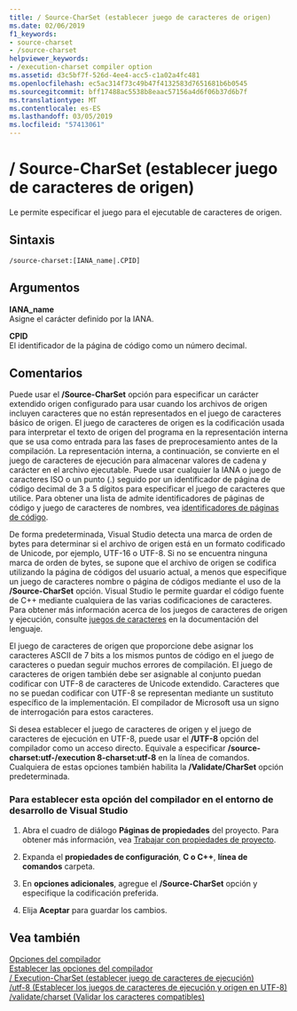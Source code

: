 ```yaml
---
title: / Source-CharSet (establecer juego de caracteres de origen)
ms.date: 02/06/2019
f1_keywords:
- source-charset
- /source-charset
helpviewer_keywords:
- /execution-charset compiler option
ms.assetid: d3c5bf7f-526d-4ee4-acc5-c1a02a4fc481
ms.openlocfilehash: ec5ac314f73c49b47f4132583d7651681b6b0545
ms.sourcegitcommit: bff17488ac5538b8eaac57156a4d6f06b37d6b7f
ms.translationtype: MT
ms.contentlocale: es-ES
ms.lasthandoff: 03/05/2019
ms.locfileid: "57413061"
---
```

# <a name="source-charset-set-source-character-set"></a>/ Source-CharSet (establecer juego de caracteres de origen)

Le permite especificar el juego para el ejecutable de caracteres de origen.

## <a name="syntax"></a>Sintaxis

```
/source-charset:[IANA_name|.CPID]
```

## <a name="arguments"></a>Argumentos

**IANA_name**<br/>
Asigne el carácter definido por la IANA.

**CPID**<br/>
El identificador de la página de código como un número decimal.

## <a name="remarks"></a>Comentarios

Puede usar el **/Source-CharSet** opción para especificar un carácter extendido origen configurado para usar cuando los archivos de origen incluyen caracteres que no están representados en el juego de caracteres básico de origen. El juego de caracteres de origen es la codificación usada para interpretar el texto de origen del programa en la representación interna que se usa como entrada para las fases de preprocesamiento antes de la compilación. La representación interna, a continuación, se convierte en el juego de caracteres de ejecución para almacenar valores de cadena y carácter en el archivo ejecutable. Puede usar cualquier la IANA o juego de caracteres ISO o un punto (.) seguido por un identificador de página de código decimal de 3 a 5 dígitos para especificar el juego de caracteres que utilice. Para obtener una lista de admite identificadores de páginas de código y juego de caracteres de nombres, vea [identificadores de páginas de código](/windows/desktop/Intl/code-page-identifiers).

De forma predeterminada, Visual Studio detecta una marca de orden de bytes para determinar si el archivo de origen está en un formato codificado de Unicode, por ejemplo, UTF-16 o UTF-8. Si no se encuentra ninguna marca de orden de bytes, se supone que el archivo de origen se codifica utilizando la página de códigos del usuario actual, a menos que especifique un juego de caracteres nombre o página de códigos mediante el uso de la **/Source-CharSet** opción. Visual Studio le permite guardar el código fuente de C++ mediante cualquiera de las varias codificaciones de caracteres. Para obtener más información acerca de los juegos de caracteres de origen y ejecución, consulte [juegos de caracteres](../../cpp/character-sets.md) en la documentación del lenguaje.

El juego de caracteres de origen que proporcione debe asignar los caracteres ASCII de 7 bits a los mismos puntos de código en el juego de caracteres o puedan seguir muchos errores de compilación. El juego de caracteres de origen también debe ser asignable al conjunto puedan codificar con UTF-8 de caracteres de Unicode extendido. Caracteres que no se puedan codificar con UTF-8 se representan mediante un sustituto específico de la implementación. El compilador de Microsoft usa un signo de interrogación para estos caracteres.

Si desea establecer el juego de caracteres de origen y el juego de caracteres de ejecución en UTF-8, puede usar el **/UTF-8** opción del compilador como un acceso directo. Equivale a especificar **/source-charset:utf-/execution 8-charset:utf-8** en la línea de comandos. Cualquiera de estas opciones también habilita la **/Validate/CharSet** opción predeterminada.

### <a name="to-set-this-compiler-option-in-the-visual-studio-development-environment"></a>Para establecer esta opción del compilador en el entorno de desarrollo de Visual Studio

1. Abra el cuadro de diálogo **Páginas de propiedades** del proyecto. Para obtener más información, vea [Trabajar con propiedades de proyecto](../../ide/working-with-project-properties.md).

1. Expanda el **propiedades de configuración**, **C o C++**, **línea de comandos** carpeta.

1. En **opciones adicionales**, agregue el **/Source-CharSet** opción y especifique la codificación preferida.

1. Elija **Aceptar** para guardar los cambios.

## <a name="see-also"></a>Vea también

[Opciones del compilador](../../build/reference/compiler-options.md)<br/>
[Establecer las opciones del compilador](../../build/reference/setting-compiler-options.md)<br/>
[/ Execution-CharSet (establecer juego de caracteres de ejecución)](../../build/reference/execution-charset-set-execution-character-set.md)<br/>
[/utf-8 (Establecer los juegos de caracteres de ejecución y origen en UTF-8)](../../build/reference/utf-8-set-source-and-executable-character-sets-to-utf-8.md)<br/>
[/validate/charset (Validar los caracteres compatibles)](../../build/reference/validate-charset-validate-for-compatible-characters.md)
